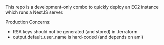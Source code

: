 This repo is a development-only combo to quickly deploy an EC2 instance which runs a NestJS server.

Production Concerns:
- RSA keys should not be generated (and stored) in .terraform
- output.default_user_name is hard-coded (and depends on ami)
